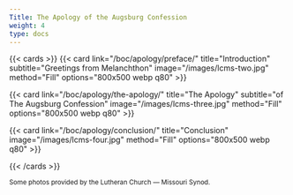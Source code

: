 ```yaml
---
Title: The Apology of the Augsburg Confession
weight: 4
type: docs
---
```


{{< cards >}}
  {{< card link="/boc/apology/preface/" title="Introduction" subtitle="Greetings from Melanchthon" image="/images/lcms-two.jpg" method="Fill" options="800x500 webp q80" >}}

  {{< card link="/boc/apology/the-apology/" title="The Apology" subtitle="of The Augsburg Confession" image="/images/lcms-three.jpg"  method="Fill" options="800x500 webp q80" >}}

  {{< card link="/boc/apology/conclusion/" title="Conclusion" image="/images/lcms-four.jpg"  method="Fill" options="800x500 webp q80" >}}
  
{{< /cards >}}

<small>Some photos provided by the Lutheran Church — Missouri Synod.</small>
